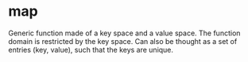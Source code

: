 # map

Generic function made of a key space and a value space. The function domain is restricted by the key space. Can also be thought as a set of entries (key, value), such that the keys are unique.